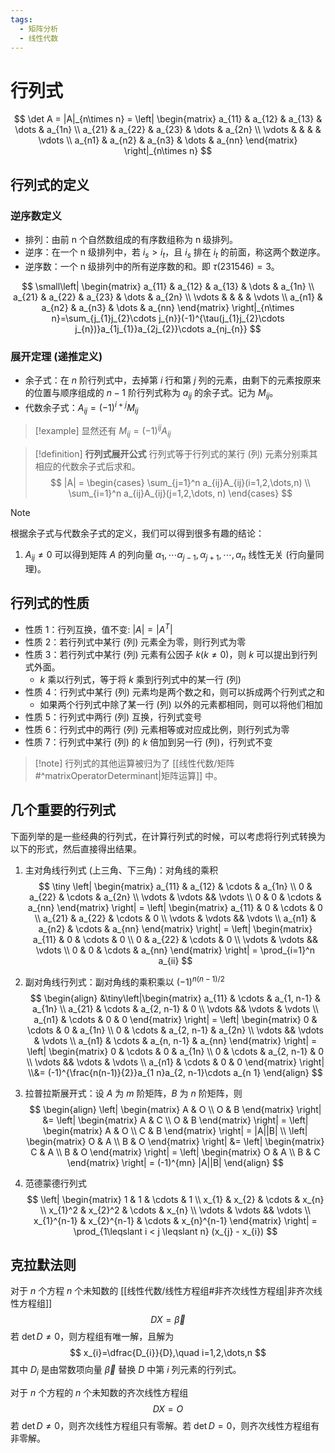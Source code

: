 ```yaml
---
tags:
  - 矩阵分析
  - 线性代数
---
```


# 行列式

$$
\det A = |A|_{n\times n} = \left| \begin{matrix}
a_{11} & a_{12} & a_{13} & \dots & a_{1n} \\
a_{21} & a_{22} & a_{23} & \dots & a_{2n} \\
\vdots & & & & \vdots  \\
a_{n1} & a_{n2} & a_{n3} & \dots & a_{nn}
\end{matrix}
\right|_{n\times n}
$$

## 行列式的定义

### 逆序数定义

- 排列：由前 n 个自然数组成的有序数组称为 n 级排列。
- 逆序：在一个 n 级排列中，若 $i_{s} > i_{t}$，且 $i_{s}$ 排在 $i_{t}$ 的前面，称这两个数逆序。
- 逆序数：一个 n 级排列中的所有逆序数的和。即 $\tau(231546)=3$。

$$
\small\left| \begin{matrix}
a_{11} & a_{12} & a_{13} & \dots & a_{1n} \\
a_{21} & a_{22} & a_{23} & \dots & a_{2n} \\
\vdots & & & & \vdots  \\
a_{n1} & a_{n2} & a_{n3} & \dots & a_{nn}
\end{matrix}
\right|_{n\times n}=\sum_{j_{1}j_{2}\cdots j_{n}}(-1)^{\tau(j_{1}j_{2}\cdots j_{n})}a_{1j_{1}}a_{2j_{2}}\cdots a_{nj_{n}}
$$

### 展开定理 (递推定义)

- 余子式：在 $n$ 阶行列式中，去掉第 $i$ 行和第 $j$ 列的元素，由剩下的元素按原来的位置与顺序组成的 $n-1$ 阶行列式称为 $a_{ij}$ 的余子式。记为 $M_{ij}$。
- 代数余子式：$A_{ij}=(-1)^{i+j}M_{ij}$
> [!example] 显然还有 $M_{ij}=(-1)^{ij}A_{ij}$

> [!definition] **行列式展开公式**
> 行列式等于行列式的某行 (列) 元素分别乘其相应的代数余子式后求和。
> $$
|A| = \begin{cases}
\sum_{j=1}^n a_{ij}A_{ij}(i=1,2,\dots,n) \\
\sum_{i=1}^n a_{ij}A_{ij}(j=1,2,\dots, n)
\end{cases}
> $$

> [!note]
> 根据余子式与代数余子式的定义，我们可以得到很多有趣的结论：
> 1. $A_{ij}\neq 0$ 可以得到矩阵 $A$ 的列向量 $\alpha_{1},\cdots\alpha _{j-1},\alpha_{j+1},\cdots,\alpha_{n}$ 线性无关 (行向量同理)。

## 行列式的性质

- 性质 1：行列互换，值不变: $|A|=|A^T|$
- 性质 2：若行列式中某行 (列) 元素全为零，则行列式为零
- 性质 3：若行列式中某行 (列) 元素有公因子 $k(k\neq 0)$，则 $k$ 可以提出到行列式外面。
	- $k$ 乘以行列式，等于将 $k$ 乘到行列式中的某一行 (列)
- 性质 4：行列式中某行 (列) 元素均是两个数之和，则可以拆成两个行列式之和
	- 如果两个行列式中除了某一行 (列) 以外的元素都相同，则可以将他们相加
- 性质 5：行列式中两行 (列) 互换，行列式变号
- 性质 6：行列式中的两行 (列) 元素相等或对应成比例，则行列式为零
- 性质 7：行列式中某行 (列) 的 $k$ 倍加到另一行 (列)，行列式不变

> [!note] 行列式的其他运算被归为了 [[线性代数/矩阵#^matrixOperatorDeterminant|矩阵运算]] 中。

## 几个重要的行列式

下面列举的是一些经典的行列式，在计算行列式的时候，可以考虑将行列式转换为以下的形式，然后直接得出结果。

1. 主对角线行列式 (上三角、下三角)：对角线的乘积
$$
\tiny
\left| \begin{matrix}
a_{11} & a_{12} & \cdots & a_{1n} \\
0 & a_{22} & \cdots & a_{2n} \\
\vdots & \vdots && \vdots \\
0 & 0 & \cdots & a_{nn}
\end{matrix} \right|
=
\left| \begin{matrix}
a_{11} & 0 & \cdots & 0 \\
a_{21} & a_{22} & \cdots & 0 \\
\vdots & \vdots && \vdots \\
a_{n1} & a_{n2} & \cdots & a_{nn}
\end{matrix} \right|
=
\left| \begin{matrix}
a_{11} & 0 & \cdots & 0 \\
0 & a_{22} & \cdots & 0 \\
\vdots & \vdots && \vdots \\
0 & 0 & \cdots & a_{nn}
\end{matrix} \right|
=
\prod_{i=1}^n a_{ii}
$$

2. 副对角线行列式：副对角线的乘积乘以 $(-1)^{n(n-1)/2}$
$$
\begin{align}
&\tiny\left|\begin{matrix}
a_{11} & \cdots & a_{1, n-1} & a_{1n} \\
a_{21} & \cdots & a_{2, n-1} & 0 \\
\vdots && \vdots & \vdots \\
a_{n1} & \cdots & 0 & 0
\end{matrix} \right|
=
\left| \begin{matrix}
0 & \cdots & 0 & a_{1n} \\
0 & \cdots & a_{2, n-1} & a_{2n} \\
\vdots && \vdots & \vdots \\
a_{n1} & \cdots & a_{n, n-1} & a_{nn}
\end{matrix} \right|
=
\left| \begin{matrix}
0 & \cdots & 0 & a_{1n} \\
0 & \cdots & a_{2, n-1} & 0 \\
\vdots && \vdots & \vdots \\
a_{n1} & \cdots & 0 & 0
\end{matrix} \right|
\\&=
(-1)^{\frac{n(n-1)}{2}}a_{1 n}a_{2, n-1}\cdots a_{n 1}
\end{align}
$$

3. 拉普拉斯展开式：设 $A$ 为 $m$ 阶矩阵，$B$ 为 $n$ 阶矩阵，则
$$
\begin{align}
\left| \begin{matrix}
A & O \\
O & B
\end{matrix} \right|
&=
\left| \begin{matrix}
A & C \\
O & B
\end{matrix} \right|
=
\left| \begin{matrix}
A & O \\
C & B
\end{matrix} \right|
=
|A||B| \\
\left| \begin{matrix}
O & A \\
B & O
\end{matrix} \right|
&= 
\left| \begin{matrix}
C & A \\
B & O
\end{matrix} \right|
=
\left| \begin{matrix}
O & A \\
B & C
\end{matrix} \right|
=
(-1)^{mn} |A||B|
\end{align}
$$
4. 范德蒙德行列式
$$
\left| \begin{matrix}
1 & 1 & \cdots & 1 \\
x_{1} & x_{2} & \cdots & x_{n} \\
x_{1}^2 & x_{2}^2 & \cdots &  x_{n} \\
\vdots & \vdots  && \vdots \\
x_{1}^{n-1}  & x_{2}^{n-1} & \cdots & x_{n}^{n-1}
\end{matrix} \right|
=
\prod_{1\leqslant i < j \leqslant n} (x_{j} - x_{i})
$$

## 克拉默法则

对于 $n$ 个方程 $n$ 个未知数的 [[线性代数/线性方程组#非齐次线性方程组|非齐次线性方程组]]
$$
DX=\vec{\beta}
$$
若 $\det D\neq 0$，则方程组有唯一解，且解为
$$
x_{i}=\dfrac{D_{i}}{D},\quad i=1,2,\dots,n
$$
其中 $D_{i}$ 是由常数项向量 $\vec{\beta}$ 替换 $D$ 中第 $i$ 列元素的行列式。

对于 $n$ 个方程的 $n$ 个未知数的齐次线性方程组
$$
DX=O
$$
若 $\det D\neq 0$，则齐次线性方程组只有零解。若 $\det D=0$，则齐次线性方程组有非零解。
